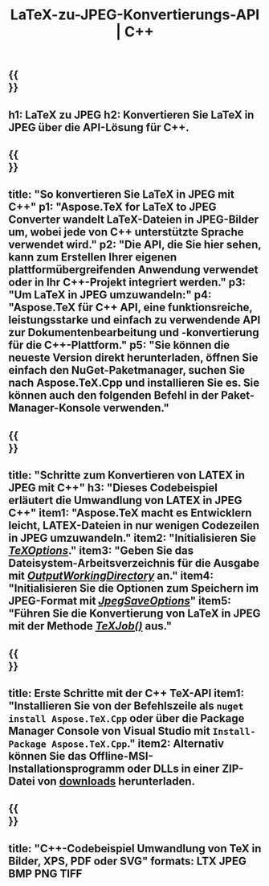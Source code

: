 ﻿---
translation: true
template: /_templates/_conversion-child-cpp.md
title: LaTeX-zu-JPEG-Konvertierungs-API | C++
description: LaTeX-zu-JPEG-Konvertierungsfunktion. Integrieren Sie diese lokale C++-Bibliothek in Ihr Projekt oder verwenden Sie plattformübergreifende Anwendungen, um LaTeX in JPEG umzuwandeln.
keywords: latex zu jpeg api cpp, latex2jpeg integrieren c++
url: /cpp/conversion/latex-to-jpeg/
family: tex
platformtag: cpp
feature: conversion
informat: LATEX
outformat: JPEG
otherformats: BMP PNG TIFF PDF SVG XPS
---

{{<section banner>}}
---
h1: LaTeX zu JPEG
h2: Konvertieren Sie LaTeX in JPEG über die API-Lösung für C++.
---

{{<section overview>}}
---
title: "So konvertieren Sie LaTeX in JPEG mit C++"
p1: "Aspose.TeX for LaTeX to JPEG Converter wandelt LaTeX-Dateien in JPEG-Bilder um, wobei jede von C++ unterstützte Sprache verwendet wird."
p2: "Die API, die Sie hier sehen, kann zum Erstellen Ihrer eigenen plattformübergreifenden Anwendung verwendet oder in Ihr C++-Projekt integriert werden."
p3: "Um LaTeX in JPEG umzuwandeln:"
p4: "Aspose.TeX für C++ API, eine funktionsreiche, leistungsstarke und einfach zu verwendende API zur Dokumentenbearbeitung und -konvertierung für die C++-Plattform."
p5: "Sie können die neueste Version direkt herunterladen, öffnen Sie einfach den NuGet-Paketmanager, suchen Sie nach Aspose.TeX.Cpp und installieren Sie es. Sie können auch den folgenden Befehl in der Paket-Manager-Konsole verwenden."
---

{{<section feature1>}}
---
title: "Schritte zum Konvertieren von LATEX in JPEG mit C++"
h3: "Dieses Codebeispiel erläutert die Umwandlung von LATEX in JPEG C++"
item1: "Aspose.TeX macht es Entwicklern leicht, LATEX-Dateien in nur wenigen Codezeilen in JPEG umzuwandeln."
item2: "Initialisieren Sie [*TeXOptions*](https://reference.aspose.com/tex/cpp/class/aspose.te_x.te_x_options)."
item3: "Geben Sie das Dateisystem-Arbeitsverzeichnis für die Ausgabe mit [*OutputWorkingDirectory*](https://reference.aspose.com/tex/cpp/class/aspose.te_x.te_x_options#aa4f4ea6dab7db5ba1b40800495f16f63) an."
item4: "Initialisieren Sie die Optionen zum Speichern im JPEG-Format mit [*JpegSaveOptions*](https://reference.aspose.com/tex/cpp/class/aspose.te_x.presentation.image.jpeg_save_options)"
item5: "Führen Sie die Konvertierung von LaTeX in JPEG mit der Methode [*TeXJob()*](https://reference.aspose.com/tex/cpp/class/aspose.te_x.te_x_job) aus."
---

{{<section feature2>}}
---
title: Erste Schritte mit der C++ TeX-API
item1: "Installieren Sie von der Befehlszeile als ```nuget install Aspose.TeX.Cpp``` oder über die Package Manager Console von Visual Studio mit ```Install-Package Aspose.TeX.Cpp```."
item2: Alternativ können Sie das Offline-MSI-Installationsprogramm oder DLLs in einer ZIP-Datei von [downloads](https://downloads.aspose.com/tex/cpp) herunterladen.
---

{{<section widget>}}
---
title: "C++-Codebeispiel Umwandlung von TeX in Bilder, XPS, PDF oder SVG"
formats: LTX JPEG BMP PNG TIFF
---

